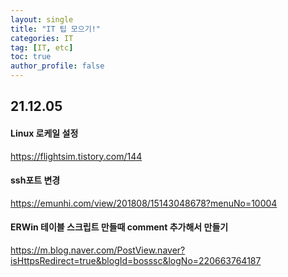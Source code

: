 ```yaml
---
layout: single
title: "IT 팁 모으기!"
categories: IT
tag: [IT, etc]
toc: true
author_profile: false
---
```


## 21.12.05

#### Linux 로케일 설정

https://flightsim.tistory.com/144



#### ssh포트 변경

https://emunhi.com/view/201808/15143048678?menuNo=10004



#### ERWin 테이블 스크립트 만들때 comment 추가해서 만들기

https://m.blog.naver.com/PostView.naver?isHttpsRedirect=true&blogId=bosssc&logNo=220663764187
